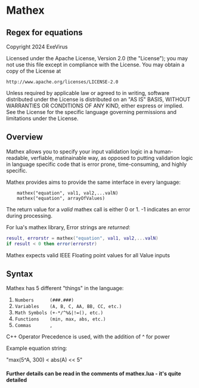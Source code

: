 # Mathex

## Regex for equations

Copyright 2024 ExeVirus

Licensed under the Apache License, Version 2.0 (the "License");
you may not use this file except in compliance with the License.
You may obtain a copy of the License at

    http://www.apache.org/licenses/LICENSE-2.0

Unless required by applicable law or agreed to in writing, software
distributed under the License is distributed on an "AS IS" BASIS,
WITHOUT WARRANTIES OR CONDITIONS OF ANY KIND, either express or implied.
See the License for the specific language governing permissions and
limitations under the License.

## Overview

Mathex allows you to specify your input validation logic in a
human-readable, verfiable, matinainable way, as opposed to putting
validation logic in language specific code that is error prone,
time-consuming, and highly specific.

Mathex provides aims to provide the same interface in every language:

```
    mathex("equation", val1, val2,...valN)
    mathex("equation", arrayOfValues)
```

The return value for a *valid* mathex call is either 0 or 1.
-1 indicates an error during processing.

For lua's mathex library, Error strings are *returned*:
```lua
result, errorstr = mathex("equation", val1, val2,...valN)
if result < 0 then error(errorstr)
```

Mathex expects valid IEEE Floating point values for all Value inputs

## Syntax

Mathex has 5 different "things" in the language:

1. `Numbers      (###.###)`
2. `Variables    (A, B, C, AA, BB, CC, etc.)`
3. `Math Symbols (+-*/^%&|!=(), etc.)`
4. `Functions    (min, max, abs, etc.)`
5. `Commas       ,`

C++ Operator Precedence is used, with the addition of ^ for power

Example equation string:

"max(5^A, 300) < abs(A) << 5"

#### Further details can be read in the comments of mathex.lua - it's quite detailed

